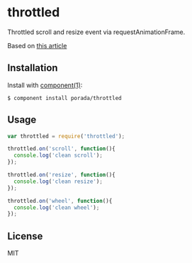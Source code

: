 # throttled

  Throttled scroll and resize event via requestAnimationFrame.

  Based on [this article](http://www.html5rocks.com/en/tutorials/speed/animations/)

## Installation

  Install with [component(1)](http://component.io):

    $ component install porada/throttled

## Usage

```js
var throttled = require('throttled');

throttled.on('scroll', function(){
  console.log('clean scroll');
});

throttled.on('resize', function(){
  console.log('clean resize');
});

throttled.on('wheel', function(){
  console.log('clean wheel');
});
```

## License

  MIT
